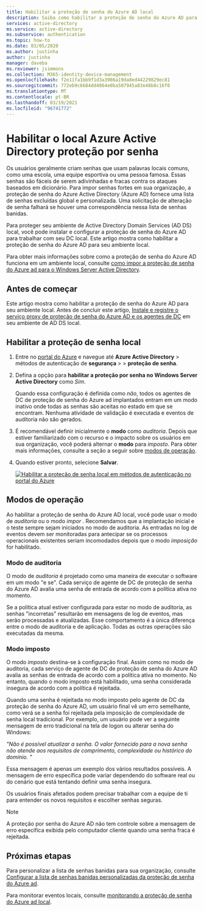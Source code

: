 ```yaml
---
title: Habilitar a proteção de senha do Azure AD local
description: Saiba como habilitar a proteção de senha do Azure AD para um ambiente de Active Directory Domain Services local
services: active-directory
ms.service: active-directory
ms.subservice: authentication
ms.topic: how-to
ms.date: 03/05/2020
ms.author: justinha
author: justinha
manager: daveba
ms.reviewer: jsimmons
ms.collection: M365-identity-device-management
ms.openlocfilehash: f2e11fa1bb9f1d3a3986a19da8ed44229829ec81
ms.sourcegitcommit: 772eb9c6684dd4864e0ba507945a83e48b8c16f0
ms.translationtype: MT
ms.contentlocale: pt-BR
ms.lasthandoff: 03/19/2021
ms.locfileid: "96741772"
---
```

# <a name="enable-on-premises-azure-active-directory-password-protection"></a>Habilitar o local Azure Active Directory proteção por senha

Os usuários geralmente criam senhas que usam palavras locais comuns, como uma escola, uma equipe esportiva ou uma pessoa famosa. Essas senhas são fáceis de serem adivinhadas e fracas contra os ataques baseados em dicionário. Para impor senhas fortes em sua organização, a proteção de senha do Azure Active Directory (Azure AD) fornece uma lista de senhas excluídas global e personalizada. Uma solicitação de alteração de senha falhará se houver uma correspondência nessa lista de senhas banidas.

Para proteger seu ambiente de Active Directory Domain Services (AD DS) local, você pode instalar e configurar a proteção de senha do Azure AD para trabalhar com seu DC local. Este artigo mostra como habilitar a proteção de senha do Azure AD para seu ambiente local.

Para obter mais informações sobre como a proteção de senha do Azure AD funciona em um ambiente local, consulte [como impor a proteção de senha do Azure ad para o Windows Server Active Directory](concept-password-ban-bad-on-premises.md).

## <a name="before-you-begin"></a>Antes de começar

Este artigo mostra como habilitar a proteção de senha do Azure AD para seu ambiente local. Antes de concluir este artigo, [Instale e registre o serviço proxy de proteção de senha do Azure AD e os agentes de DC](howto-password-ban-bad-on-premises-deploy.md) em seu ambiente de AD DS local.

## <a name="enable-on-premises-password-protection"></a>Habilitar a proteção de senha local

1. Entre no [portal do Azure](https://portal.azure.com) e navegue até **Azure Active Directory**  >  métodos de autenticação de **segurança**  >    >  **proteção de senha**.
1. Defina a opção para **habilitar a proteção por senha no Windows Server Active Directory** como *Sim*.

    Quando essa configuração é definida como *não*, todos os agentes de DC de proteção de senha do Azure ad implantados entram em um modo inativo onde todas as senhas são aceitas no estado em que se encontram. Nenhuma atividade de validação é executada e eventos de auditoria não são gerados.

1. É recomendável definir inicialmente o **modo** como *auditoria*. Depois que estiver familiarizado com o recurso e o impacto sobre os usuários em sua organização, você poderá alternar o **modo** para *imposto*. Para obter mais informações, consulte a seção a seguir sobre [modos de operação](#modes-of-operation).
1. Quando estiver pronto, selecione **Salvar**.

    [![Habilitar a proteção de senha local em métodos de autenticação no portal do Azure](media/howto-password-ban-bad-on-premises-operations/enable-configure-custom-banned-passwords-cropped.png)](media/howto-password-ban-bad-on-premises-operations/enable-configure-custom-banned-passwords.png#lightbox)

## <a name="modes-of-operation"></a>Modos de operação

Ao habilitar a proteção de senha do Azure AD local, você pode usar o modo de *auditoria* ou o modo *impor* . Recomendamos que a implantação inicial e o teste sempre sejam iniciados no modo de auditoria. As entradas no log de eventos devem ser monitoradas para antecipar se os processos operacionais existentes seriam incomodados depois que o modo *imposição* for habilitado.

### <a name="audit-mode"></a>Modo de auditoria

O modo de *auditoria* é projetado como uma maneira de executar o software em um modo "e se". Cada serviço de agente de DC de proteção de senha do Azure AD avalia uma senha de entrada de acordo com a política ativa no momento.

Se a política atual estiver configurada para estar no modo de auditoria, as senhas "incorretas" resultarão em mensagens de log de eventos, mas serão processadas e atualizadas. Esse comportamento é a única diferença entre o modo de auditoria e de aplicação. Todas as outras operações são executadas da mesma.

### <a name="enforced-mode"></a>Modo imposto

O modo *imposto* destina-se à configuração final. Assim como no modo de auditoria, cada serviço de agente de DC de proteção de senha do Azure AD avalia as senhas de entrada de acordo com a política ativa no momento. No entanto, quando o modo imposto está habilitado, uma senha considerada insegura de acordo com a política é rejeitada.

Quando uma senha é rejeitada no modo imposto pelo agente de DC da proteção de senha do Azure AD, um usuário final vê um erro semelhante, como verá se a senha foi rejeitada pela imposição de complexidade de senha local tradicional. Por exemplo, um usuário pode ver a seguinte mensagem de erro tradicional na tela de logon ou alterar senha do Windows:

*"Não é possível atualizar a senha. O valor fornecido para a nova senha não atende aos requisitos de comprimento, complexidade ou histórico do domínio. "*

Essa mensagem é apenas um exemplo dos vários resultados possíveis. A mensagem de erro específica pode variar dependendo do software real ou do cenário que está tentando definir uma senha insegura.

Os usuários finais afetados podem precisar trabalhar com a equipe de ti para entender os novos requisitos e escolher senhas seguras.

> [!NOTE]
> A proteção por senha do Azure AD não tem controle sobre a mensagem de erro específica exibida pelo computador cliente quando uma senha fraca é rejeitada.

## <a name="next-steps"></a>Próximas etapas

Para personalizar a lista de senhas banidas para sua organização, consulte [Configurar a lista de senhas banidas personalizadas da proteção de senha do Azure ad](tutorial-configure-custom-password-protection.md).

Para monitorar eventos locais, consulte [monitorando a proteção de senha do Azure ad local](howto-password-ban-bad-on-premises-monitor.md).
